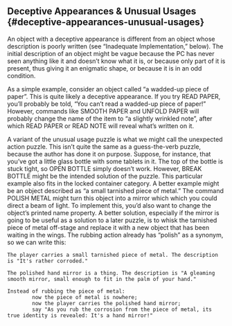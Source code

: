 ## Deceptive Appearances & Unusual Usages {#deceptive-appearances-unusual-usages}

An object with a deceptive appearance is different from an object whose description is poorly written (see “Inadequate Implementation,” below). The initial description of an object might be vague because the PC has never seen anything like it and doesn’t know what it is, or because only part of it is present, thus giving it an enigmatic shape, or because it is in an odd condition.

As a simple example, consider an object called “a wadded-up piece of paper”. This is quite likely a deceptive appearance. If you try READ PAPER, you’ll probably be told, “You can’t read a wadded-up piece of paper!” However, commands like SMOOTH PAPER and UNFOLD PAPER will probably change the name of the item to “a slightly wrinkled note”, after which READ PAPER or READ NOTE will reveal what’s written on it.

A variant of the unusual usage puzzle is what we might call the unexpected action puzzle. This isn’t quite the same as a guess-the-verb puzzle, because the author has done it on purpose. Suppose, for instance, that you’ve got a little glass bottle with some tablets in it. The top of the bottle is stuck tight, so OPEN BOTTLE simply doesn’t work. However, BREAK BOTTLE might be the intended solution of the puzzle. This particular example also fits in the locked container category. A better example might be an object described as “a small tarnished piece of metal.” The command POLISH METAL might turn this object into a mirror which which you could direct a beam of light. To implement this, you’d also want to change the object’s printed name property. A better solution, especially if the mirror is going to be useful as a solution to a later puzzle, is to whisk the tarnished piece of metal off-stage and replace it with a new object that has been waiting in the wings. The rubbing action already has “polish” as a synonym, so we can write this:

```inform7
The player carries a small tarnished piece of metal. The description is "It's rather corroded."

The polished hand mirror is a thing. The description is "A gleaming smooth mirror, small enough to fit in the palm of your hand."

Instead of rubbing the piece of metal:
        now the piece of metal is nowhere;
        now the player carries the polished hand mirror;
        say "As you rub the corrosion from the piece of metal, its true identity is revealed: It's a hand mirror!"
```
